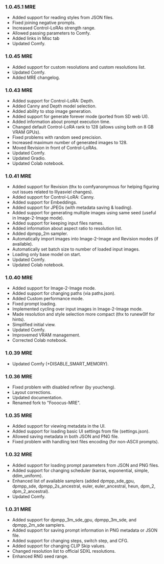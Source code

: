 ### 1.0.45.1 MRE

* Added support for reading styles from JSON files.
* Fixed joining negative prompts.
* Increased Control-LoRAs strength range.
* Allowed passing parameters to Comfy.
* Added links in Misc tab
* Updated Comfy.

### 1.0.45 MRE

* Added support for custom resolutions and custom resolutions list.
* Updated Comfy.
* Added MRE changelog.

### 1.0.43 MRE

* Added support for Control-LoRA: Depth.
* Added Canny and Depth model selection.
* Added ability to stop image generation.
* Added support for generate forever mode (ported from SD web UI).
* Added information about prompt execution time.
* Changed default Control-LoRA rank to 128 (allows using both on 8 GB VRAM GPUs).
* Fixed problems with random seed precision.
* Increased maximum number of generated images to 128.
* Moved Revision in front of Control-LoRAs.
* Updated Comfy.
* Updated Gradio.
* Updated Colab notebook.

### 1.0.41 MRE

* Added support for Revision (thx to comfyanonymous for helping figuring out issues related to lllyasviel changes).
* Added support for Control-LoRA: Canny.
* Added support for Embeddings.
* Added support for JPEGs (with metadata saving & loading).
* Added support for generating multiple images using same seed (useful in Image-2-Image mode).
* Added support for keeping input files names.
* Added information about aspect ratio to resolution list.
* Added dpmpp_2m sampler.
* Automatically import images into Image-2-Image and Revision modes (if available).
* Automatically set batch size to number of loaded input images.
* Loading only base model on start.
* Updated Comfy.
* Updated Colab notebook.

### 1.0.40 MRE

* Added support for Image-2-Image mode.
* Added support for changing paths (via paths.json).
* Added Custom performance mode.
* Fixed prompt loading.
* Implemented cycling over input images in Image-2-Image mode.
* Made resolution and style selection more compact (thx to runew0lf for hints).
* Simplified initial view.
* Updated Comfy.
* Improvemed VRAM management.
* Corrected Colab notebook.

### 1.0.39 MRE

* Updated Comfy (+DISABLE_SMART_MEMORY).

### 1.0.36 MRE

* Fixed problem with disabled refiner (by youcheng).
* Layout corrections.
* Updated documentation.
* Renamed fork to "Fooocus-MRE".

### 1.0.35 MRE

* Added support for viewing metadata in the UI.
* Added support for loading basic UI settings from file (settings.json).
* Allowed saving metadata in both JSON and PNG file.
* Fixed problem with handling text files encoding (for non-ASCII prompts).

### 1.0.32 MRE

* Added support for loading prompt parameters from JSON and PNG files.
* Added support for changing scheduler (karras, exponential, simple, ddim_uniform).
* Enhanced list of available samplers (added dpmpp_sde_gpu, dpmpp_sde, dpmpp_2s_ancestral, euler, euler_ancestral, heun, dpm_2, dpm_2_ancestral).
* Updated Comfy.

### 1.0.31 MRE

* Added support for dpmpp_3m_sde_gpu, dpmpp_3m_sde, and dpmpp_2m_sde samplers.
* Added support for saving prompt information in PNG metadata or JSON file.
* Added support for changing steps, switch step, and CFG.
* Added support for changing CLIP Skip values.
* Changed resolution list to official SDXL resolutions.
* Enhanced RNG seed range.
